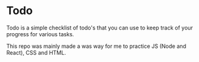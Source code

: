 # Todo

Todo is a simple checklist of todo's that you can use to keep track of your progress for various tasks.

This repo was mainly made a was way for me to practice JS (Node and React), CSS and HTML.